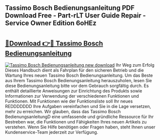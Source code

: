 ## Tassimo Bosch Bedienungsanleitung PDF Download Free - Part-rLT User Guide Repair - Service Owner Edition 6oHEz

# <h2><a href="http://df4bkz.blite.top/?on=Tassimo+Bosch+Bedienungsanleitung">🔗Download 👉🔴 Tassimo Bosch Bedienungsanleitung</a></h2>

[![Tassimo Bosch Bedienungsanleitung new download](https://i.imgur.com/lujVjoI.png)](http://df4bkz.blite.top/?on=Tassimo+Bosch+Bedienungsanleitung)
Ihr Weg zum Erfolg Dieses Handbuch dient als Fahrplan für den sicheren Betrieb und die Wartung Ihres neuen Tassimo Bosch Bedienungsanleitung. Um das Beste aus Ihrem Tassimo Bosch Bedienungsanleitung herauszuholen, lesen Sie diese Bedienungsanleitung bitte vor dem Gebrauch sorgfältig durch. Es enthält detaillierte Anweisungen zur Einrichtung des Produkts sowie Informationen zur Verwendung der verschiedenen Funktionen und Funktionen. Mit Funktionen wie der Funktionsliste soll Ihr neues REDDDDDDD Ihre Aufgaben vereinfachen und Sie in die Lage versetzen, mehr zu erreichen. Wir glauben, dass das Tassimo Bosch BedienungsanleitungD eine umfassende und gründliche Ressource für Ihr Bestreben war, die Funktionen und Fähigkeiten Ihres neuen Artikels zu verstehen. Wenn Sie Hilfe benötigen oder Fragen haben, steht Ihnen unser Kundenservice-Team jederzeit zur Verfügung.
